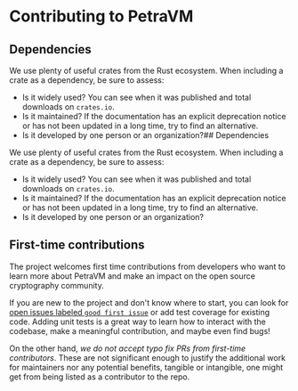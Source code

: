 # Contributing to PetraVM

## Dependencies

We use plenty of useful crates from the Rust ecosystem. When including a crate as a dependency, be sure to assess:

* Is it widely used? You can see when it was published and total downloads on `crates.io`.
* Is it maintained? If the documentation has an explicit deprecation notice or has not been updated in a long time, try
  to find an alternative.
* Is it developed by one person or an organization?## Dependencies

We use plenty of useful crates from the Rust ecosystem. When including a crate as a dependency, be sure to assess:

* Is it widely used? You can see when it was published and total downloads on `crates.io`.
* Is it maintained? If the documentation has an explicit deprecation notice or has not been updated in a long time, try
  to find an alternative.
* Is it developed by one person or an organization?

## First-time contributions

The project welcomes first time contributions from developers who want to learn more about PetraVM and make an impact
on the open source cryptography community.

If you are new to the project and don't know where to start, you can look for [open issues labeled
`good first issue`](/PetraProver/PetraVM/issues?q=is%3Aissue%20state%3Aopen%20label%3A"good%20first%20issue") or add
test coverage for existing code. Adding unit tests is a great way to learn how to interact with the codebase, make a
meaningful contribution, and maybe even find bugs!

On the other hand, _we do not accept typo fix PRs from first-time contributors_. These are not significant enough to
justify the additional work for maintainers nor any potential benefits, tangible or intangible, one might get from
being listed as a contributor to the repo.
